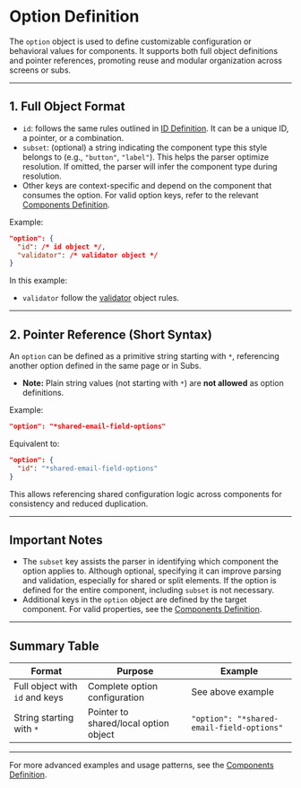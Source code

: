 # Option Definition

The `option` object is used to define customizable configuration or behavioral values for components. It supports both full object definitions and pointer references, promoting reuse and modular organization across screens or subs.

---

## 1. Full Object Format

- `id`: follows the same rules outlined in [ID Definition](id.md). It can be a unique ID, a pointer, or a combination.
- `subset`: (optional) a string indicating the component type this style belongs to (e.g., `"button"`, `"label"`). This helps the parser optimize resolution. If omitted, the parser will infer the component type during resolution.
- Other keys are context-specific and depend on the component that consumes the option. For valid option keys, refer to the relevant [Components Definition](../components-definition/index.md).

Example:

```json
"option": {
  "id": /* id object */,
  "validator": /* validator object */
}
```

In this example:

- `validator` follow the [validator](validator.md) object rules.

---

## 2. Pointer Reference (Short Syntax)

An `option` can be defined as a primitive string starting with `*`, referencing another option defined in the same page or in Subs.

- **Note:** Plain string values (not starting with `*`) are **not allowed** as option definitions.

Example:

```json
"option": "*shared-email-field-options"
```

Equivalent to:

```json
"option": {
  "id": "*shared-email-field-options"
}
```

This allows referencing shared configuration logic across components for consistency and reduced duplication.

---

## Important Notes

- The `subset` key assists the parser in identifying which component the option applies to. Although optional, specifying it can improve parsing and validation, especially for shared or split elements. If the option is defined for the entire component, including `subset` is not necessary.
- Additional keys in the `option` object are defined by the target component. For valid properties, see the [Components Definition](../components-definition/index.md).

---

## Summary Table

| Format                          | Purpose                                 | Example                                   |
|---------------------------------|-----------------------------------------|-------------------------------------------|
| Full object with `id` and keys  | Complete option configuration           | See above example                         |
| String starting with `*`        | Pointer to shared/local option object   | `"option": "*shared-email-field-options"` |

---

For more advanced examples and usage patterns, see the [Components Definition](../components-definition/index.md).
